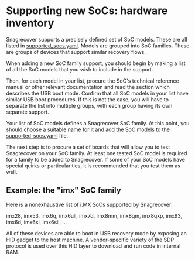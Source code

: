 # Supporting new SoCs: hardware inventory

Snagrecover supports a precisely defined set of SoC models. These are all
listed in [supported_socs.yaml](../../src/snagrecover/supported_socs.yaml).
Models are grouped into SoC families. These are groups of devices that support
similar recovery flows.

When adding a new SoC family support, you should begin by making a list of all
the SoC models that you wish to include in the support.

Then, for each model in your list, procure the SoC's technical reference manual
or other relevant documentation and read the section which describes the USB
boot mode. Confirm that all SoC models in your list have similar USB boot
procedures. If this is not the case, you will have to separate the list into
multiple groups, with each group having its own separate support.

Your list of SoC models defines a Snagrecover SoC family. At this point, you
should choose a suitable name for it and add the SoC models to the
[supported_socs.yaml](../../src/snagrecover/supported_socs.yaml) file.

The next step is to procure a set of boards that will allow you to test
Snagrecover on your SoC family. At least one tested SoC model is required for a
family to be added to Snagrecover. If some of your SoC models have special
quirks or particularities, it is recommended that you test them as well.

## Example: the "imx" SoC family

Here is a nonexhaustive list of i.MX SoCs supported by Snagrecover:

imx28, imx53, imx6q, imx6ull, imx7d, imx8mm, imx8qm, imx8qxp, imx93, imx6d,
imx6sl, imx6sll, ...

All of these devices are able to boot in USB recovery mode by exposing an HID
gadget to the host machine. A vendor-specific variety of the SDP protocol is
used over this HID layer to download and run code in internal RAM.

